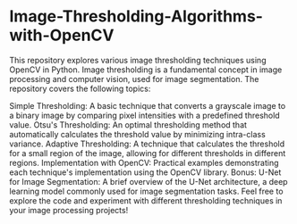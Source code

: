 # Image-Thresholding-Algorithms-with-OpenCV
This repository explores various image thresholding techniques using OpenCV in Python. Image thresholding is a fundamental concept in image processing and computer vision, used for image segmentation. 
The repository covers the following topics:

Simple Thresholding: A basic technique that converts a grayscale image to a binary image by comparing pixel intensities with a predefined threshold value.
Otsu's Thresholding: An optimal thresholding method that automatically calculates the threshold value by minimizing intra-class variance.
Adaptive Thresholding: A technique that calculates the threshold for a small region of the image, allowing for different thresholds in different regions.
Implementation with OpenCV: Practical examples demonstrating each technique's implementation using the OpenCV library.
Bonus: U-Net for Image Segmentation: A brief overview of the U-Net architecture, a deep learning model commonly used for image segmentation tasks.
Feel free to explore the code and experiment with different thresholding techniques in your image processing projects!
